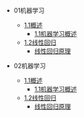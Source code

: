 
## 

- 01机器学习
    - [1.1概述]()
      - [1.1机器学习概述](01机器学习/01概述/1.1机器学习概述.md)
    - [1.2线性回归]()
        - [线性回归原理](01机器学习/02线性回归/线性回归原理.md)

- 02机器学习
  - [1.1概述]()
    - [1.1机器学习概述](01机器学习/01概述/1.1机器学习概述.md)
  - [1.2线性回归]()
    - [线性回归原理](01机器学习/02线性回归/线性回归原理.md)



